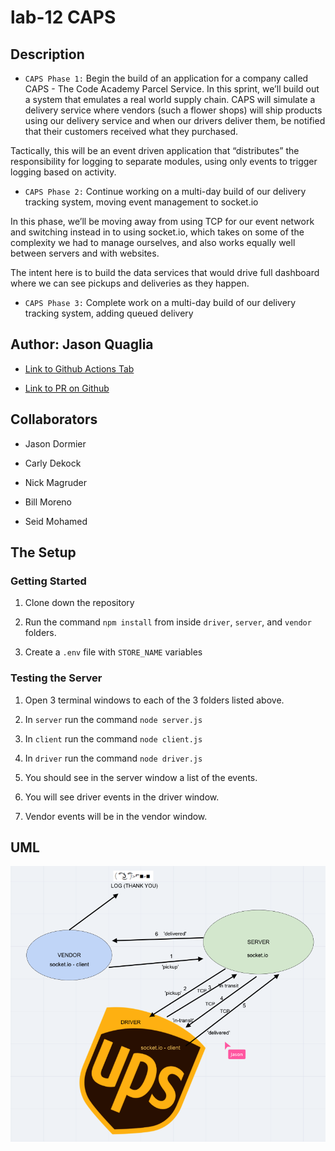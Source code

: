 # lab-12 CAPS

## Description

- `CAPS Phase 1:` Begin the build of an application for a company called CAPS - The Code Academy Parcel Service. In this sprint, we’ll build out a system that emulates a real world supply chain. CAPS will simulate a delivery service where vendors (such a flower shops) will ship products using our delivery service and when our drivers deliver them, be notified that their customers received what they purchased.

Tactically, this will be an event driven application that “distributes” the responsibility for logging to separate modules, using only events to trigger logging based on activity.

- `CAPS Phase 2:` Continue working on a multi-day build of our delivery tracking system, moving event management to socket.io

In this phase, we’ll be moving away from using TCP for our event network and switching instead in to using socket.io, which takes on some of the complexity we had to manage ourselves, and also works equally well between servers and with websites.

The intent here is to build the data services that would drive full dashboard where we can see pickups and deliveries as they happen.

- `CAPS Phase 3:` Complete work on a multi-day build of our delivery tracking system, adding queued delivery

## Author: Jason Quaglia

- [Link to Github Actions Tab](https://github.com/jquaglia/caps/actions)

- [Link to PR on Github](https://github.com/jquaglia/caps/pull/7)

## Collaborators

- Jason Dormier

- Carly Dekock

- Nick Magruder

- Bill Moreno

- Seid Mohamed

## The Setup

### Getting Started

1. Clone down the repository

1. Run the command `npm install` from inside `driver`, `server`, and `vendor` folders.

1. Create a `.env` file with `STORE_NAME` variables

### Testing the Server

1. Open 3 terminal windows to each of the 3 folders listed above.

1. In `server` run the command `node server.js`

1. In `client` run the command `node client.js`

1. In `driver` run the command `node driver.js`

1. You should see in the server window a list of the events.

1. You will see driver events in the driver window.

1. Vendor events will be in the vendor window.

## UML

![UML Diagram](./assets/UML.png)
